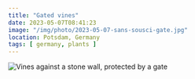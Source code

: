 ```yaml
---
title: "Gated vines"
date: 2023-05-07T08:41:23
image: "/img/photo/2023-05-07-sans-sousci-gate.jpg"
location: Potsdam, Germany
tags: [ germany, plants ]
---
```


![Vines against a stone wall, protected by a gate](/img/photo/2023-05-07-sans-sousci-gate.jpg)
